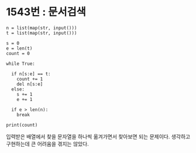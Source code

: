 # 1543번 : 문서검색

```
n = list(map(str, input()))
t = list(map(str, input()))

s = 0
e = len(t)
count = 0

while True:

  if n[s:e] == t:
    count += 1
    del n[s:e]
  else:
    s += 1
    e += 1

  if e > len(n):
    break

print(count)
```

입력받은 배열에서 찾을 문자열을 하나씩 옮겨가면서 찾아보면 되는 문제이다. 생각하고 구현하는데 큰 어려움을 겪지는 않았다.
